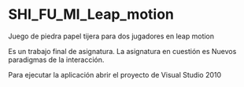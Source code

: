 SHI_FU_MI_Leap_motion
=====================

Juego de piedra papel tijera para dos jugadores en leap motion

Es un trabajo final de asignatura. La asignatura en cuestión es Nuevos paradigmas de la interacción.

Para ejecutar la aplicación abrir el proyecto de Visual Studio 2010
